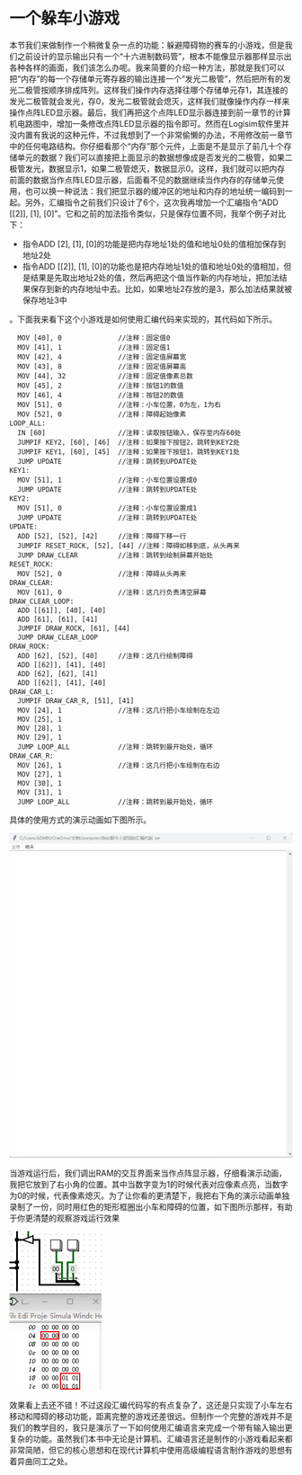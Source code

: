 # 一个躲车小游戏

本节我们来做制作一个稍微复杂一点的功能：躲避障碍物的赛车的小游戏，但是我们之前设计的显示输出只有一个“十六进制数码管”，根本不能像显示器那样显示出各种各样的画面，我们该怎么办呢。我来简要的介绍一种方法，那就是我们可以把“内存”的每一个存储单元寄存器的输出连接一个“发光二极管”，然后把所有的发光二极管按顺序排成阵列。这样我们操作内存选择往哪个存储单元存1，其连接的发光二极管就会发光，存0，发光二极管就会熄灭，这样我们就像操作内存一样来操作点阵LED显示器。最后，我们再把这个点阵LED显示器连接到前一章节的计算机电路图中，增加一条修改点阵LED显示器的指令即可。然而在Logisim软件里并没内置有我说的这种元件，不过我想到了一个非常偷懒的办法，不用修改前一章节中的任何电路结构。你仔细看那个“内存”那个元件，上面是不是显示了前几十个存储单元的数据？我们可以直接把上面显示的数据想像成是否发光的二极管，如果二极管发光，数据显示1，如果二极管熄灭，数据显示0。这样，我们就可以把内存前面的数据当作点阵LED显示器，后面看不见的数据继续当作内存的存储单元使用，也可以换一种说法：我们把显示器的缓冲区的地址和内存的地址统一编码到一起。另外，汇编指令之前我们只设计了6个，这次我再增加一个汇编指令“ADD [[2]], [1], [0]”。它和之前的加法指令类似，只是保存位置不同，我举个例子对比下：
* 指令ADD [2], [1], [0]的功能是把内存地址1处的值和地址0处的值相加保存到地址2处
* 指令ADD [[2]], [1], [0]的功能也是把内存地址1处的值和地址0处的值相加，但是结果是先取出地址2处的值，然后再把这个值当作新的内存地址，把加法结果保存到新的内存地址中去。比如，如果地址2存放的是3，那么加法结果就被保存地址3中

。下面我来看下这个小游戏是如何使用汇编代码来实现的，其代码如下所示。


```
  MOV [40], 0              //注释：固定值0
  MOV [41], 1              //注释：固定值1
  MOV [42], 4              //注释：固定值屏幕宽
  MOV [43], 8              //注释：固定值屏幕高
  MOV [44], 32             //注释：固定值像素总数
  MOV [45], 2              //注释：按钮1的数值
  MOV [46], 4              //注释：按钮2的数值
  MOV [51], 0              //注释：小车位置，0为左，1为右
  MOV [52], 0              //注释：障碍起始像素
LOOP_ALL:
  IN [60]                  //注释：读取按钮输入，保存至内存60处
  JUMPIF KEY2, [60], [46]  //注释：如果按下按钮2，跳转到KEY2处
  JUMPIF KEY1, [60], [45]  //注释：如果按下按钮1，跳转到KEY1处
  JUMP UPDATE              //注释：跳转到UPDATE处
KEY1:
  MOV [51], 1              //注释：小车位置设置成0
  JUMP UPDATE              //注释：跳转到UPDATE处
KEY2:
  MOV [51], 0              //注释：小车位置设置成1
  JUMP UPDATE              //注释：跳转到UPDATE处
UPDATE:
  ADD [52], [52], [42]     //注释：障碍下移一行
  JUMPIF RESET_ROCK, [52], [44] //注释：障碍如移到底，从头再来
  JUMP DRAW_CLEAR          //注释：跳转到绘制屏幕开始处
RESET_ROCK:
  MOV [52], 0              //注释：障碍从头再来
DRAW_CLEAR:
  MOV [61], 0              //注释：这几行负责清空屏幕
DRAW_CLEAR_LOOP:
  ADD [[61]], [40], [40]
  ADD [61], [61], [41]
  JUMPIF DRAW_ROCK, [61], [44]
  JUMP DRAW_CLEAR_LOOP
DRAW_ROCK:
  ADD [62], [52], [40]     //注释：这几行绘制障碍
  ADD [[62]], [41], [40]
  ADD [62], [62], [41]
  ADD [[62]], [41], [40]
DRAW_CAR_L:
  JUMPIF DRAW_CAR_R, [51], [41]
  MOV [24], 1              //注释：这几行把小车绘制在左边
  MOV [25], 1
  MOV [28], 1
  MOV [29], 1
  JUMP LOOP_ALL            //注释：跳转到最开始处，循环
DRAW_CAR_R:
  MOV [26], 1              //注释：这几行把小车绘制在右边
  MOV [27], 1
  MOV [30], 1
  MOV [31], 1
  JUMP LOOP_ALL            //注释：跳转到最开始处，循环
```

具体的使用方式的演示动画如下图所示。

![](pic/6-3.gif)

当游戏运行后，我们调出RAM的交互界面来当作点阵显示器，仔细看演示动画，我把它放到了右小角的位置。其中当数字变为1的时候代表对应像素点亮，当数字为0的时候，代表像素熄灭。为了让你看的更清楚下，我把右下角的演示动画单独录制了一份，同时用红色的矩形框圈出小车和障碍的位置，如下图所示那样，有助于你更清楚的观察游戏运行效果

![](pic/6-4.gif)

效果看上去还不错！不过这段汇编代码写的有点复杂了，这还是只实现了小车左右移动和障碍的移动功能，距离完整的游戏还差很远。但制作一个完整的游戏并不是我们的教学目的，我只是演示了一下如何使用汇编语言来完成一个带有输入输出更复杂的功能。虽然我们本书中无论是计算机、汇编语言还是制作的小游戏看起来都非常简陋，但它的核心思想和在现代计算机中使用高级编程语言制作游戏的思想有着异曲同工之处。
